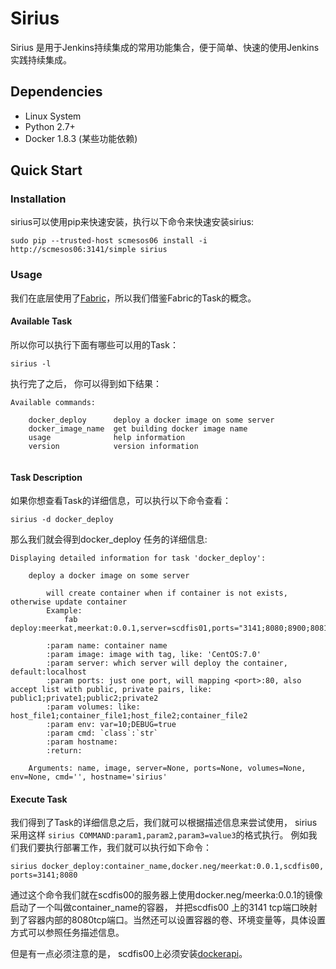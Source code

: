 # Sirius
Sirius 是用于Jenkins持续集成的常用功能集合，便于简单、快速的使用Jenkins实践持续集成。

## Dependencies
- Linux System
- Python 2.7+
- Docker 1.8.3 (某些功能依赖)

## Quick Start
### Installation
sirius可以使用pip来快速安装，执行以下命令来快速安装sirius:

```shell
sudo pip --trusted-host scmesos06 install -i http://scmesos06:3141/simple sirius

```

### Usage
我们在底层使用了[Fabric](http://docs.fabfile.org/en/1.11/index.html#)，所以我们借鉴Fabric的Task的概念。

#### Available Task
所以你可以执行下面有哪些可以用的Task：

```shell
sirius -l
```

执行完了之后， 你可以得到如下结果：

```shell
Available commands:

    docker_deploy      deploy a docker image on some server
    docker_image_name  get building docker image name
    usage              help information
    version            version information
        
```

#### Task Description

如果你想查看Task的详细信息，可以执行以下命令查看：
```shell
sirius -d docker_deploy
```

那么我们就会得到docker_deploy 任务的详细信息:

```shell
Displaying detailed information for task 'docker_deploy':

    deploy a docker image on some server
    
        will create container when if container is not exists, otherwise update container
        Example:
            fab deploy:meerkat,meerkat:0.0.1,server=scdfis01,ports="3141;8080;8900;8081",env="DEBUG\=1;PATH\=2"
    
        :param name: container name
        :param image: image with tag, like: 'CentOS:7.0'
        :param server: which server will deploy the container, default:localhost
        :param ports: just one port, will mapping <port>:80, also accept list with public, private pairs, like: public1;private1;public2;private2
        :param volumes: like: host_file1;container_file1;host_file2;container_file2
        :param env: var=10;DEBUG=true
        :param cmd: `class`:`str`
        :param hostname:
        :return:
    
    Arguments: name, image, server=None, ports=None, volumes=None, env=None, cmd='', hostname='sirius'

```

#### Execute Task
我们得到了Task的详细信息之后，我们就可以根据描述信息来尝试使用， sirius采用这样 ``sirius COMMAND:param1,param2,param3=value3``的格式执行。
例如我们我们要执行部署工作，我们就可以执行如下命令：

```shell
sirius docker_deploy:container_name,docker.neg/meerkat:0.0.1,scdfis00, ports=3141;8080

```
通过这个命令我们就在scdfis00的服务器上使用docker.neg/meerka:0.0.1的镜像启动了一个叫做container_name的容器，
并把scdfis00 上的3141 tcp端口映射到了容器内部的8080tcp端口。当然还可以设置容器的卷、环境变量等，具体设置方式可以参照任务描述信息。

但是有一点必须注意的是， scdfis00上必须安装[dockerapi](http://trgit2/backend_framework/docker-manage-api)。
